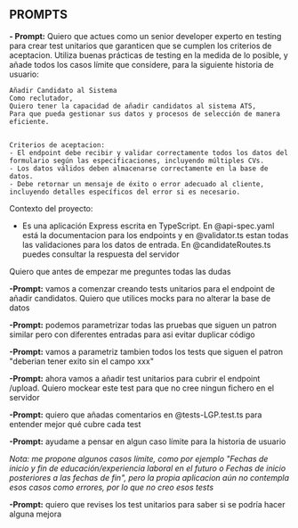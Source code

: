 ## PROMPTS

**- Prompt:** Quiero que actues como un senior developer experto en testing para crear test unitarios que garanticen que se cumplen los criterios de aceptacion. Utiliza buenas prácticas de testing en la medida de lo posible, y añade todos los casos límite que considere, para la siguiente historia de usuario:

```
Añadir Candidato al Sistema
Como reclutador,
Quiero tener la capacidad de añadir candidatos al sistema ATS,
Para que pueda gestionar sus datos y procesos de selección de manera eficiente.


Criterios de aceptacion:
- El endpoint debe recibir y validar correctamente todos los datos del formulario según las especificaciones, incluyendo múltiples CVs.
- Los datos válidos deben almacenarse correctamente en la base de datos.
- Debe retornar un mensaje de éxito o error adecuado al cliente, incluyendo detalles específicos del error si es necesario.
```

Contexto del proyecto:

- Es una aplicación Express escrita en TypeScript. En @api-spec.yaml está la documentacion para los endpoints y en @validator.ts estan todas las validaciones para los datos de entrada. En @candidateRoutes.ts puedes consultar la respuesta del servidor

Quiero que antes de empezar me preguntes todas las dudas

**-Prompt:** vamos a comenzar creando tests unitarios para el endpoint de añadir candidatos. Quiero que utilices mocks para no alterar la base de datos

**-Prompt:** podemos parametrizar todas las pruebas que siguen un patron similar pero con diferentes entradas para asi evitar duplicar código

**-Prompt:** vamos a parametriz tambien todos los tests que siguen el patron "deberian tener exito sin el campo xxx"

**-Prompt:** ahora vamos a añadir test unitarios para cubrir el endpoint /upload. Quiero mockear este test para que no cree ningun fichero en el servidor

**-Prompt:** quiero que añadas comentarios en @tests-LGP.test.ts para entender mejor qué cubre cada test

**-Prompt:** ayudame a pensar en algun caso límite para la historia de usuario

*Nota: me propone algunos casos límite, como por ejemplo "Fechas de inicio y fin de educación/experiencia laboral en el futuro o 
Fechas de inicio posteriores a las fechas de fin", pero la propia aplicacion aún no contempla esos casos como errores, por lo que no creo esos tests*

**-Prompt:** quiero que revises los test unitarios para saber si se podría hacer alguna mejora